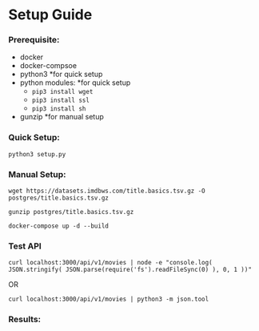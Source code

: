 # Setup Guide

### Prerequisite:
- docker
- docker-compsoe
- python3 *for quick setup
- python modules: *for quick setup
  - ```pip3 install wget```
  - ```pip3 install ssl```
  - ```pip3 install sh```
- gunzip *for manual setup

### Quick Setup:
```shell
python3 setup.py
```

### Manual Setup:
```shell
wget https://datasets.imdbws.com/title.basics.tsv.gz -O postgres/title.basics.tsv.gz

gunzip postgres/title.basics.tsv.gz

docker-compose up -d --build
```
### Test API
```shell
curl localhost:3000/api/v1/movies | node -e "console.log( JSON.stringify( JSON.parse(require('fs').readFileSync(0) ), 0, 1 ))"
```
OR
```shell
curl localhost:3000/api/v1/movies | python3 -m json.tool  
```

### Results: